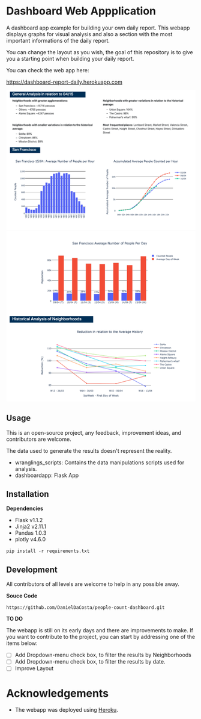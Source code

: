 # Dashboard Web Appplication

A dashboard app example for building your own daily report. This webapp displays graphs for visual analysis and also a section with the most important informations of the daily report.

You can change the layout as you wish, the goal of this repository is to give you a starting point when building your daily report.

You can check the web app here:

https://dashboard-report-daily.herokuapp.com

<img src="Images/Dashboard_2.png" width="1000">
<img src="Images/Dashboard_1.png" width="1000">


## Usage

This is an open-source project, any feedback, improvement ideas, and contributors are welcome.

The data used to generate the results doesn't represent the reality.

- wranglings_scripts: Contains the data manipulations scripts used for analysis.
- dashboardapp: Flask App

## Installation

**Dependencies**

- Flask v1.1.2
- Jinja2 v2.11.1
- Pandas 1.0.3
- plotly v4.6.0

```
pip install -r requirements.txt
```

## Development

All contributors of all levels are welcome to help in any possible away. 

**Souce Code**

```
https://github.com/DanielDaCosta/people-count-dashboard.git
```

**TO DO**

The webapp is still on its early days and there are improvements to make. If you want to contribute to the project, you can start by addressing one of the items below:

- [ ] Add Dropdown-menu check box, to filter the results by Neighborhoods
- [ ] Add Dropdown-menu check box, to filter the results by date.
- [ ] Improve Layout

# Acknowledgements

- The webapp was deployed using [Heroku](https://dashboard.heroku.com).
